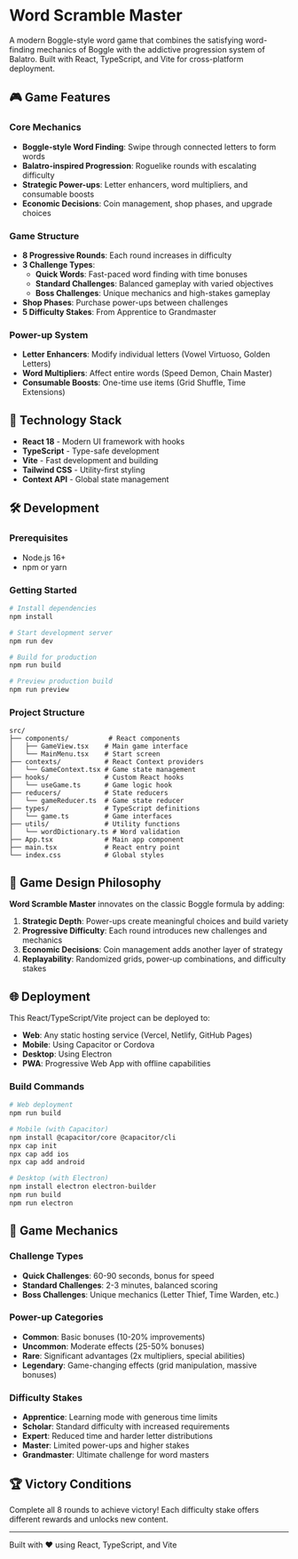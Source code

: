 # Word Scramble Master

A modern Boggle-style word game that combines the satisfying word-finding mechanics of Boggle with the addictive progression system of Balatro. Built with React, TypeScript, and Vite for cross-platform deployment.

## 🎮 Game Features

### Core Mechanics
- **Boggle-style Word Finding**: Swipe through connected letters to form words
- **Balatro-inspired Progression**: Roguelike rounds with escalating difficulty
- **Strategic Power-ups**: Letter enhancers, word multipliers, and consumable boosts
- **Economic Decisions**: Coin management, shop phases, and upgrade choices

### Game Structure
- **8 Progressive Rounds**: Each round increases in difficulty
- **3 Challenge Types**:
  - **Quick Words**: Fast-paced word finding with time bonuses
  - **Standard Challenges**: Balanced gameplay with varied objectives
  - **Boss Challenges**: Unique mechanics and high-stakes gameplay
- **Shop Phases**: Purchase power-ups between challenges
- **5 Difficulty Stakes**: From Apprentice to Grandmaster

### Power-up System
- **Letter Enhancers**: Modify individual letters (Vowel Virtuoso, Golden Letters)
- **Word Multipliers**: Affect entire words (Speed Demon, Chain Master)
- **Consumable Boosts**: One-time use items (Grid Shuffle, Time Extensions)

## 🚀 Technology Stack

- **React 18** - Modern UI framework with hooks
- **TypeScript** - Type-safe development
- **Vite** - Fast development and building
- **Tailwind CSS** - Utility-first styling
- **Context API** - Global state management

## 🛠️ Development

### Prerequisites
- Node.js 16+ 
- npm or yarn

### Getting Started
```bash
# Install dependencies
npm install

# Start development server
npm run dev

# Build for production
npm run build

# Preview production build
npm run preview
```

### Project Structure
```
src/
├── components/          # React components
│   ├── GameView.tsx    # Main game interface
│   └── MainMenu.tsx    # Start screen
├── contexts/           # React Context providers
│   └── GameContext.tsx # Game state management
├── hooks/              # Custom React hooks
│   └── useGame.ts      # Game logic hook
├── reducers/           # State reducers
│   └── gameReducer.ts  # Game state reducer
├── types/              # TypeScript definitions
│   └── game.ts         # Game interfaces
├── utils/              # Utility functions
│   └── wordDictionary.ts # Word validation
├── App.tsx             # Main app component
├── main.tsx            # React entry point
└── index.css           # Global styles
```

## 🎯 Game Design Philosophy

**Word Scramble Master** innovates on the classic Boggle formula by adding:

1. **Strategic Depth**: Power-ups create meaningful choices and build variety
2. **Progressive Difficulty**: Each round introduces new challenges and mechanics
3. **Economic Decisions**: Coin management adds another layer of strategy
4. **Replayability**: Randomized grids, power-up combinations, and difficulty stakes

## 🌐 Deployment

This React/TypeScript/Vite project can be deployed to:

- **Web**: Any static hosting service (Vercel, Netlify, GitHub Pages)
- **Mobile**: Using Capacitor or Cordova
- **Desktop**: Using Electron
- **PWA**: Progressive Web App with offline capabilities

### Build Commands
```bash
# Web deployment
npm run build

# Mobile (with Capacitor)
npm install @capacitor/core @capacitor/cli
npx cap init
npx cap add ios
npx cap add android

# Desktop (with Electron)
npm install electron electron-builder
npm run build
npm run electron
```

## 🎨 Game Mechanics

### Challenge Types
- **Quick Challenges**: 60-90 seconds, bonus for speed
- **Standard Challenges**: 2-3 minutes, balanced scoring
- **Boss Challenges**: Unique mechanics (Letter Thief, Time Warden, etc.)

### Power-up Categories
- **Common**: Basic bonuses (10-20% improvements)
- **Uncommon**: Moderate effects (25-50% bonuses)
- **Rare**: Significant advantages (2x multipliers, special abilities)
- **Legendary**: Game-changing effects (grid manipulation, massive bonuses)

### Difficulty Stakes
- **Apprentice**: Learning mode with generous time limits
- **Scholar**: Standard difficulty with increased requirements
- **Expert**: Reduced time and harder letter distributions
- **Master**: Limited power-ups and higher stakes
- **Grandmaster**: Ultimate challenge for word masters

## 🏆 Victory Conditions

Complete all 8 rounds to achieve victory! Each difficulty stake offers different rewards and unlocks new content.

---

Built with ❤️ using React, TypeScript, and Vite